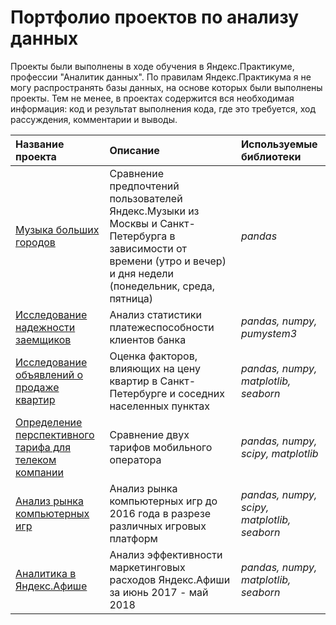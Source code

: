 # Портфолио проектов по анализу данных

Проекты были выполнены в ходе обучения в Яндекс.Практикуме, профессии "Аналитик данных". По правилам Яндекс.Практикума я не могу распространять базы данных, на основе которых были выполнены проекты. Тем не менее, в проектах содержится вся необходимая информация: код и результат выполнения кода, где это требуется, ход рассуждения, комментарии и выводы.

| Название проекта | Описание | Используемые библиотеки | 
| :---------------------- | :---------------------- | :---------------------- |
| [Музыка больших городов](ru/music) | Сравнение предпочтений пользователей Яндекс.Музыки из Москвы и Санкт-Петербурга в зависимости от времени (утро и вечер) и дня недели (понедельник, среда, пятница)| *pandas* |
| [Исследование надежности заемщиков](ru/credit) | Анализ статистики платежеспособности клиентов банка| *pandas, numpy, pumystem3* |
| [Исследование объявлений о продаже квартир](ru/real_estate) | Оценка факторов, влияющих на цену квартир в Санкт-Петербурге и соседних населенных пунктах| *pandas, numpy, matplotlib, seaborn* |
| [Определение перспективного тарифа для телеком компании](ru/mobile) | Сравнение двух тарифов мобильного оператора| *pandas, numpy, scipy, matplotlib* |
| [Анализ рынка компьютерных игр](ru/games) | Анализ рынка компьютерных игр до 2016 года в разрезе различных игровых платформ| *pandas, numpy, scipy, matplotlib, seaborn* |
| [Аналитика в Яндекс.Афише](ru/afisha) | Анализ эффективности маркетинговых расходов Яндекс.Афиши за июнь 2017 - май 2018| *pandas, numpy, matplotlib, seaborn* |